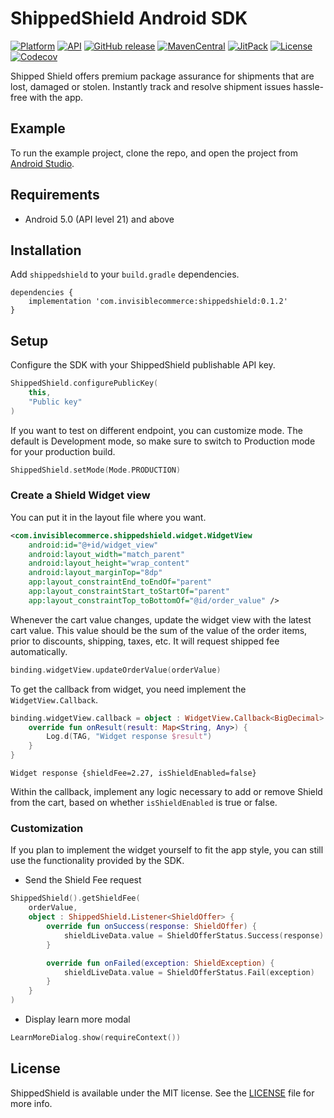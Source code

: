 # ShippedShield Android SDK

 [![Platform](https://img.shields.io/badge/platform-android-green.svg)](http://developer.android.com/index.html)
 [![API](https://img.shields.io/badge/API-21%2B-brightgreen.svg?style=flat)](https://android-arsenal.com/api?level=21)
 [![GitHub release](https://img.shields.io/github/release/InvisibleCommerce/shipped-shield-android-sdk.svg)](https://github.com/InvisibleCommerce/shipped-shield-android-sdk/releases)
 [![MavenCentral](https://img.shields.io/maven-metadata/v?metadataUrl=https%3A%2F%2Fs01.oss.sonatype.org%2Fservice%2Flocal%2Frepositories%2Freleases%2Fcontent%2Fcom%2Finvisiblecommerce%2Fshippedshield%2Fmaven-metadata.xml)](https://s01.oss.sonatype.org/#nexus-search;quick~shippedshield)
 [![JitPack](https://www.jitpack.io/v/InvisibleCommerce/shipped-shield-android-sdk.svg)](https://www.jitpack.io/#InvisibleCommerce/shipped-shield-android-sdk)
 [![License](https://img.shields.io/badge/license-MIT%20License-00AAAA.svg)](https://github.com/InvisibleCommerce/shipped-shield-android-sdk/blob/main/LICENSE)
 [![Codecov](https://codecov.io/gh/InvisibleCommerce/shipped-shield-android-sdk/branch/main/graph/badge.svg?token=SuRuzq1Bx0)](https://codecov.io/gh/InvisibleCommerce/shipped-shield-android-sdk)

Shipped Shield offers premium package assurance for shipments that are lost, damaged or stolen. Instantly track and resolve shipment issues hassle-free with the app.

## Example

To run the example project, clone the repo, and open the project from [Android Studio](https://developer.android.com/studio).

## Requirements

* Android 5.0 (API level 21) and above

## Installation

Add `shippedshield` to your `build.gradle` dependencies.

```
dependencies {
    implementation 'com.invisiblecommerce:shippedshield:0.1.2'
}
```

## Setup

Configure the SDK with your ShippedShield publishable API key.

```kotlin
ShippedShield.configurePublicKey(
    this,
    "Public key"
)
```

If you want to test on different endpoint, you can customize mode. The default is Development mode, so make sure to switch to Production mode for your production build. 

```kotlin
ShippedShield.setMode(Mode.PRODUCTION)
```

### Create a Shield Widget view

You can put it in the layout file where you want.

```xml
<com.invisiblecommerce.shippedshield.widget.WidgetView
    android:id="@+id/widget_view"
    android:layout_width="match_parent"
    android:layout_height="wrap_content"
    android:layout_marginTop="8dp"
    app:layout_constraintEnd_toEndOf="parent"
    app:layout_constraintStart_toStartOf="parent"
    app:layout_constraintTop_toBottomOf="@id/order_value" />
```

Whenever the cart value changes, update the widget view with the latest cart value. This value should be the sum of the value of the order items, prior to discounts, shipping, taxes, etc. It will request shipped fee automatically.

```kotlin
binding.widgetView.updateOrderValue(orderValue)
```

To get the callback from widget, you need implement the `WidgetView.Callback`.

```kotlin
binding.widgetView.callback = object : WidgetView.Callback<BigDecimal> {
    override fun onResult(result: Map<String, Any>) {
        Log.d(TAG, "Widget response $result")
    }
}
```

```
Widget response {shieldFee=2.27, isShieldEnabled=false}
```

Within the callback, implement any logic necessary to add or remove Shield from the cart, based on whether `isShieldEnabled` is true or false. 

### Customization

If you plan to implement the widget yourself to fit the app style, you can still use the functionality provided by the SDK.

- Send the Shield Fee request

```kotlin
ShippedShield().getShieldFee(
    orderValue,
    object : ShippedShield.Listener<ShieldOffer> {
        override fun onSuccess(response: ShieldOffer) {
            shieldLiveData.value = ShieldOfferStatus.Success(response)
        }

        override fun onFailed(exception: ShieldException) {
            shieldLiveData.value = ShieldOfferStatus.Fail(exception)
        }
    }
)
```

- Display learn more modal

```kotlin
LearnMoreDialog.show(requireContext())
```

## License

ShippedShield is available under the MIT license. See the [LICENSE](LICENSE) file for more info.
